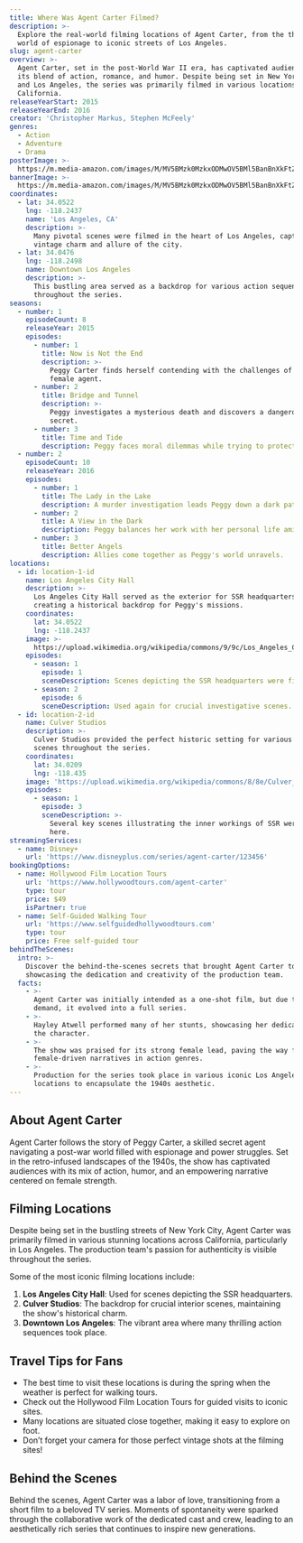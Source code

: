 ```yaml
---
title: Where Was Agent Carter Filmed?
description: >-
  Explore the real-world filming locations of Agent Carter, from the thrilling
  world of espionage to iconic streets of Los Angeles.
slug: agent-carter
overview: >-
  Agent Carter, set in the post-World War II era, has captivated audiences with
  its blend of action, romance, and humor. Despite being set in New York City
  and Los Angeles, the series was primarily filmed in various locations across
  California.
releaseYearStart: 2015
releaseYearEnd: 2016
creator: 'Christopher Markus, Stephen McFeely'
genres:
  - Action
  - Adventure
  - Drama
posterImage: >-
  https://m.media-amazon.com/images/M/MV5BMzk0MzkxODMwOV5BMl5BanBnXkFtZTgwMjQzODE4NzE@._V1_SX300.jpg
bannerImage: >-
  https://m.media-amazon.com/images/M/MV5BMzk0MzkxODMwOV5BMl5BanBnXkFtZTgwMjQzODE4NzE@._V1_SX300.jpg
coordinates:
  - lat: 34.0522
    lng: -118.2437
    name: 'Los Angeles, CA'
    description: >-
      Many pivotal scenes were filmed in the heart of Los Angeles, capturing the
      vintage charm and allure of the city.
  - lat: 34.0476
    lng: -118.2498
    name: Downtown Los Angeles
    description: >-
      This bustling area served as a backdrop for various action sequences
      throughout the series.
seasons:
  - number: 1
    episodeCount: 8
    releaseYear: 2015
    episodes:
      - number: 1
        title: Now is Not the End
        description: >-
          Peggy Carter finds herself contending with the challenges of being a
          female agent.
      - number: 2
        title: Bridge and Tunnel
        description: >-
          Peggy investigates a mysterious death and discovers a dangerous
          secret.
      - number: 3
        title: Time and Tide
        description: Peggy faces moral dilemmas while trying to protect what is right.
  - number: 2
    episodeCount: 10
    releaseYear: 2016
    episodes:
      - number: 1
        title: The Lady in the Lake
        description: A murder investigation leads Peggy down a dark path.
      - number: 2
        title: A View in the Dark
        description: Peggy balances her work with her personal life amidst chaos.
      - number: 3
        title: Better Angels
        description: Allies come together as Peggy's world unravels.
locations:
  - id: location-1-id
    name: Los Angeles City Hall
    description: >-
      Los Angeles City Hall served as the exterior for SSR headquarters,
      creating a historical backdrop for Peggy's missions.
    coordinates:
      lat: 34.0522
      lng: -118.2437
    image: >-
      https://upload.wikimedia.org/wikipedia/commons/9/9c/Los_Angeles_City_Hall_%28cropped%29.jpg
    episodes:
      - season: 1
        episode: 1
        sceneDescription: Scenes depicting the SSR headquarters were filmed here.
      - season: 2
        episode: 6
        sceneDescription: Used again for crucial investigative scenes.
  - id: location-2-id
    name: Culver Studios
    description: >-
      Culver Studios provided the perfect historic setting for various interior
      scenes throughout the series.
    coordinates:
      lat: 34.0209
      lng: -118.435
    image: 'https://upload.wikimedia.org/wikipedia/commons/8/8e/Culver_Studios.jpg'
    episodes:
      - season: 1
        episode: 3
        sceneDescription: >-
          Several key scenes illustrating the inner workings of SSR were filmed
          here.
streamingServices:
  - name: Disney+
    url: 'https://www.disneyplus.com/series/agent-carter/123456'
bookingOptions:
  - name: Hollywood Film Location Tours
    url: 'https://www.hollywoodtours.com/agent-carter'
    type: tour
    price: $49
    isPartner: true
  - name: Self-Guided Walking Tour
    url: 'https://www.selfguidedhollywoodtours.com'
    type: tour
    price: Free self-guided tour
behindTheScenes:
  intro: >-
    Discover the behind-the-scenes secrets that brought Agent Carter to life,
    showcasing the dedication and creativity of the production team.
  facts:
    - >-
      Agent Carter was initially intended as a one-shot film, but due to popular
      demand, it evolved into a full series.
    - >-
      Hayley Atwell performed many of her stunts, showcasing her dedication to
      the character.
    - >-
      The show was praised for its strong female lead, paving the way for more
      female-driven narratives in action genres.
    - >-
      Production for the series took place in various iconic Los Angeles
      locations to encapsulate the 1940s aesthetic.
---
```


## About Agent Carter

Agent Carter follows the story of Peggy Carter, a skilled secret agent navigating a post-war world filled with espionage and power struggles. Set in the retro-infused landscapes of the 1940s, the show has captivated audiences with its mix of action, humor, and an empowering narrative centered on female strength.

## Filming Locations

Despite being set in the bustling streets of New York City, Agent Carter was primarily filmed in various stunning locations across California, particularly in Los Angeles. The production team's passion for authenticity is visible throughout the series.

Some of the most iconic filming locations include:

1. **Los Angeles City Hall**: Used for scenes depicting the SSR headquarters.
2. **Culver Studios**: The backdrop for crucial interior scenes, maintaining the show's historical charm.
3. **Downtown Los Angeles**: The vibrant area where many thrilling action sequences took place.

## Travel Tips for Fans

- The best time to visit these locations is during the spring when the weather is perfect for walking tours.
- Check out the Hollywood Film Location Tours for guided visits to iconic sites.
- Many locations are situated close together, making it easy to explore on foot.
- Don’t forget your camera for those perfect vintage shots at the filming sites!

## Behind the Scenes

Behind the scenes, Agent Carter was a labor of love, transitioning from a short film to a beloved TV series. Moments of spontaneity were sparked through the collaborative work of the dedicated cast and crew, leading to an aesthetically rich series that continues to inspire new generations.
